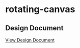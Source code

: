 # rotating-canvas

## Design Document

[View Design Document](https://solar-flier-006.notion.site/Rotating-Canvas-278076e5a0f780718435f139bbd0c659)
